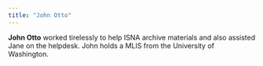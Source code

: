 ```yaml
---
title: "John Otto"
---
```


**John Otto** worked tirelessly to help <span class="caps">ISNA</span> archive materials and also assisted Jane on the helpdesk. John holds a <span class="caps">MLIS</span> from the University of Washington.